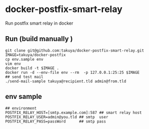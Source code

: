 # docker-postfix-smart-relay

Run postfix smart relay in docker

## Run (build manually )

```shell
git clone git@github.com:takuya/docker-postfix-smart-relay.git
IMAGE=takuya/docker-postfix
cp env.sample env
vim env
docker build -t $IMAGE .
docker run -d --env-file env --rm  -p 127.0.0.1:25:25 $IMAGE
## send test mail
./send-mail-sample takuya@recipient.tld admin@from.tld
```

## env sample
```shell
## environment
POSTFIX_RELAY_HOST=[smtp.example.com]:587 ## smart relay host 
POSTFIX_RELAY_USER=admin@you.tld ## smtp  user
POSTFIX_RELAY_PASS=passWord      ## smtp pass
```

